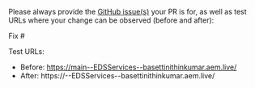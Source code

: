 Please always provide the [GitHub issue(s)](../issues) your PR is for, as well as test URLs where your change can be observed (before and after):

Fix #<gh-issue-id>

Test URLs:
- Before: https://main--EDSServices--basettinithinkumar.aem.live/
- After: https://<branch>--EDSServices--basettinithinkumar.aem.live/
